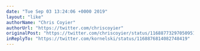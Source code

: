 ```yaml
---
date: "Tue Sep 03 13:24:06 +0000 2019"
layout: "like"
authorName: "Chris Coyier"
authorUrl: "https://twitter.com/chriscoyier"
originalPost: "https://twitter.com/chriscoyier/status/1168877329705095168"
inReplyTo: "https://twitter.com/kornelski/status/1168876814082748419"
---
```

